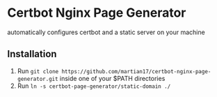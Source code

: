 # Certbot Nginx Page Generator
automatically configures certbot and a static server on your machine

## Installation
1. Run `git clone https://github.com/martian17/certbot-nginx-page-generator.git` inside one of your $PATH directories
2. Run `ln -s certbot-page-generator/static-domain ./`


